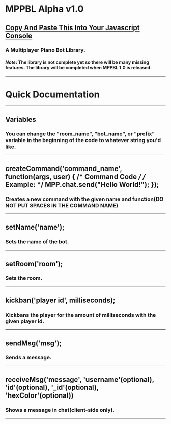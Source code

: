 # MPPBL Alpha v1.0
## <a href="https://github.com/TehcJS/MPPBL/blob/master/mppbl.js">Copy And Paste This Into Your Javascript Console</a>
### A Multiplayer Piano Bot Library.
#### *Note*: The library is not complete yet so there will be many missing features. The library will be completed when MPPBL 1.0 is released.<br>
***
# Quick Documentation
***
## Variables
### You can change the "room_name", "bot_name", or "prefix" variable in the beginning of the code to whatever string you'd like.
***
## createCommand('command_name', function(args, user) { /* Command Code */ /* Example: */ MPP.chat.send("Hello World!"); });
### Creates a new command with the given name and function(DO NOT PUT SPACES IN THE COMMAND NAME)
***
## setName('name');
### Sets the name of the bot.
***
## setRoom('room');
### Sets the room.
***
## kickban('player id', milliseconds);
### Kickbans the player for the amount of milliseconds with the given player id.
***
## sendMsg('msg');
### Sends a message.
***
## receiveMsg('message', 'username'(optional), 'id'(optional), '_id'(optional), 'hexColor'(optional))
### Shows a message in chat(client-side only).
***
